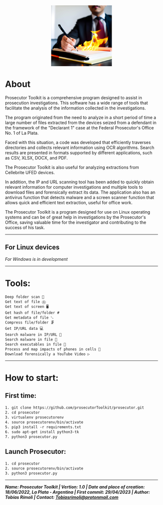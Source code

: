 <p align="center">
    <img src="https://raw.githubusercontent.com/prosecutorToolkit/prosecutor/main/logo.jpg" width="200">
</p>

# About
Prosecutor Toolkit is a comprehensive program designed to assist in prosecution investigations. This software has a wide range of tools that facilitate the analysis of the information collected in the investigations.

The program originated from the need to analyze in a short period of time a large number of files extracted from the devices seized from a defendant in the framework of the "Declarant 1" case at the Federal Prosecutor's Office No. 1 of La Plata.

Faced with this situation, a code was developed that efficiently traverses directories and collects relevant information using OCR algorithms. Search results are presented in formats supported by different applications, such as CSV, XLSX, DOCX, and PDF.

The Prosecutor Toolkit is also useful for analyzing extractions from Cellebrite UFED devices.

In addition, the IP and URL scanning tool has been added to quickly obtain relevant information for computer investigations and multiple tools to download files and forensically extract its data. The application also has an antivirus function that detects malware and a screen scanner function that allows quick and efficient text extraction, useful for office work.

The Prosecutor Toolkit is a program designed for use on Linux operating systems and can be of great help in investigations by the Prosecutor's Office, saving valuable time for the investigator and contributing to the success of his task.

______________________
## For Linux devices
*For Windows is in development*
______________________
# Tools:
    Deep folder scan 🔎
    Get text of file Ⓐ
    Get text of screen 🖥
    Get hash of file/folder #
    Get metadata of file ␐
    Compress file/folder 🗜
    Get IP/URL data 💻
    Search malware in IP/URL 🦠
    Search malware in file 🦠
    Search executables in file 🦠
    Process and map impacts of phones in cells 📱
    Download forensically a YouTube Video ▷

______________________
# How to start:

## First time:
    1. git clone https://github.com/prosecutorToolkit/prosecutor.git
    2. cd prosecutor
    3. virtualenv prosecutorenv
    4. source prosecutorenv/bin/activate
    5. pip3 install -r requirements.txt
    6. sudo apt-get install python3-tk
    7. python3 prosecutor.py

## Launch Prosecutor:
    1. cd prosecutor
    2. source prosecutorenv/bin/activate
    3. python3 prosecutor.py

______________________
***Name: Prosecutor Toolkit |   Vertion: 1.0    |   Date and place of creation: 18/06/2022, La Plata - Argentina    |   First commit: 29/04/2023    |   Author: Tobías Rímoli   |   Contact: Tobiasrimoli@protonmail.com***